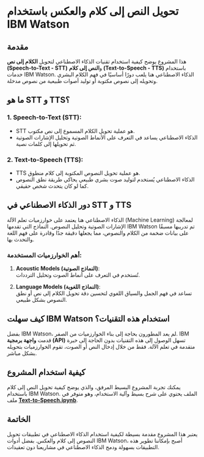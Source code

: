 # تحويل النص إلى كلام والعكس باستخدام IBM Watson

## مقدمة

هذا المشروع يوضح كيفية استخدام تقنيات الذكاء الاصطناعي لتحويل **الكلام إلى نص (Speech-to-Text - STT)** و**النص إلى كلام (Text-to-Speech - TTS)** باستخدام خدمات IBM Watson. الذكاء الاصطناعي هنا يلعب دورًا أساسيًا في فهم الكلام البشري وتحويله إلى نصوص مكتوبة أو توليد أصوات طبيعية من نصوص مدخلة.

## ما هو STT و TTS؟

### 1. **Speech-to-Text (STT)**:
   - STT هو عملية تحويل الكلام المسموع إلى نص مكتوب.
   - الذكاء الاصطناعي يساعد في التعرف على الأنماط الصوتية وتحليل الإشارات الصوتية ثم تحويلها إلى كلمات نصية.

### 2. **Text-to-Speech (TTS)**:
   - TTS هو عملية تحويل النصوص المكتوبة إلى كلام منطوق.
   - الذكاء الاصطناعي يُستخدم لتوليد صوت بشري طبيعي يحاكي طريقة نطق النصوص كما لو كان يتحدث شخص حقيقي.

## دور الذكاء الاصطناعي في STT و TTS

الذكاء الاصطناعي هنا يعتمد على خوارزميات تعلم الآلة (Machine Learning) لمعالجة الإشارات الصوتية وتحليل النصوص. النماذج التي تقدمها IBM Watson تم تدريبها مسبقًا على بيانات ضخمة من الكلام والنصوص، مما يجعلها دقيقة جدًا وقادرة على فهم اللغة والتحدث بها.

### أهم الخوارزميات المستخدمة:

1. **Acoustic Models (النماذج الصوتية)**:  
   تُستخدم في التعرف على أنماط الصوت وتحليل الترددات.
   
2. **Language Models (النماذج اللغوية)**:  
   تساعد في فهم الجمل والسياق اللغوي لتحسين دقة تحويل الكلام إلى نص أو نطق النصوص بشكل طبيعي.

## كيف سهلت IBM Watson استخدام هذه التقنيات؟

بفضل IBM Watson، لم يعد المطورون بحاجة إلى بناء الخوارزميات من الصفر. IBM قدمت **واجهة برمجية (API)** تسهل الوصول إلى هذه التقنيات بدون الحاجة إلى خبرة متقدمة في تعلم الآلة. فقط من خلال إدخال النص أو الصوت، تقوم الخوارزميات بتحويله بشكل مباشر. 

## كيفية استخدام المشروع

يمكنك تجربة المشروع البسيط المرفق، والذي يوضح كيفية تحويل النص إلى كلام باستخدام IBM Watson. الملف يحتوي على شرح بسيط وآلية الاستخدام، وهو متوفر في ملف **[Text-to-Speech.ipynb](#)**.

## الخاتمة

يعتبر هذا المشروع مقدمة بسيطة لكيفية استخدام الذكاء الاصطناعي في تطبيقات تحويل النصوص إلى كلام والعكس. بفضل أدوات IBM Watson، أصبح بإمكاننا تطوير هذه التطبيقات بسهولة ودمج الذكاء الاصطناعي في مشاريعنا دون تعقيدات.
